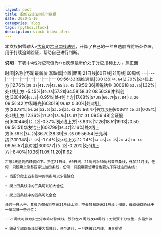 ```yaml
---
layout: post
title: 股价四线法则实时数据
date: 2020-5-10
categories: blog
tags: [python,stock]
description: stock index alert
---
```



本文根据雪球大v[古泉](https://xueqiu.com/u/7148646888)的[古泉四线法则](https://xueqiu.com/7148646888/130498192)，计算了自己的一些自选股当前所处位置，用于持续追踪验证，帮助自己进行判断。

**说明**：下表中4线对应取值为`红色`表示最新价处于对应指标上方，属正面

时间|名称|代码|最新价|涨跌幅|位置|距离|21日线|60日线|21周线|60周线
---|---|---|---|---|---|---|---|---
09:56:33|信维通信|300136|`44.64`|2.79%|处`4`线上方|12.76%|`39.37`|`41.70`|`42.65`|`35.45`
09:56:36|寒锐钴业|300618|`53.75`|1.32%|处`1`线上方|-5.45%|`49.33`|57.28|64.58|58.32
09:56:39|中科创达|300496|`63.5`|-0.95%|处`4`线上方|17.68%|`57.98`|`60.79`|`57.84`|`43.20`
09:56:42|中科曙光|603019|`39.62`|0.30%|处`4`线上方|23.78%|`34.26`|`33.80`|`32.24`|`28.43`
09:56:47|诺力股份|603611|`20.25`|0.05%|处`4`线上方|12.86%|`17.89`|`18.54`|`18.07`|`17.31`
09:56:48|金证股份|600446|`17.12`|-0.87%|处`0`线上方|-8.83%|17.26|18.51|19.13|20.50
09:56:51|华友钴业|603799|`36.47`|2.16%|处`2`线上方|5.69%|`34.20`|36.70|38.39|`29.95`
09:56:54|长亮科技|300348|`25.85`|-0.04%|处`4`线上方|12.24%|`24.86`|`24.85`|`24.42`|`19.14`
09:56:57|赢时胜|300377|`10.12`|-0.20%|处`0`线上方|-8.40%|10.36|11.09|11.20|11.62

```
古泉4线法则的精髓如下。抓住21日线、60日线、21周线及60周线等四条线，外加21月线，任何一只股票上涨都要穿过这四条线，任何一只股票要想爆雷也要先下穿过这四条线：

+ 当股价爬上四条线中的两条可以少量建仓

+ 爬上四条线中的三条可以加大仓位

+ 爬上四条线中的四条可以全仓

任何一只大牛，其股价都会坚守在21月线上方，不会轻易跌破21月线；相反，每跌破四条线中一条就减一些仓位：

+ 21周线可做为多空分水岭及警戒线，股价在21周线及60周线下方就要十分慎重，多看少做

+ 跌破全部四条线就要大幅减仓，甚至清仓，一旦跌破21月线，清仓观望
```